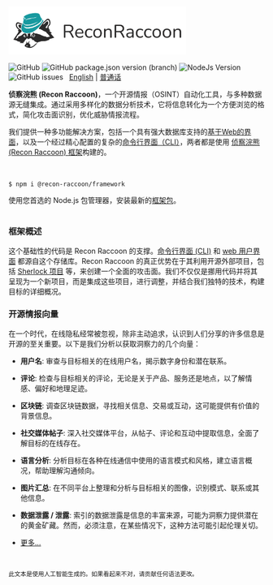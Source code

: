 <img src="https://github.com/recon-raccoon/framework/raw/main/assets/logo-text-wide.svg" width="350px">

![GitHub](https://img.shields.io/github/license/recon-raccoon/framework?style=flat-square&color=%2317999f&label=%E8%AE%B8%E5%8F%AF%E8%AF%81)
![GitHub package.json version (branch)](https://img.shields.io/github/package-json/v/recon-raccoon/framework/main?style=flat-square&color=%2317999f&label=%E7%89%88%E6%9C%AC%40main)
![NodeJs Version](https://img.shields.io/badge/nodejs-v19.0.0+-%2361b04a?style=flat-square)
![GitHub issues](https://img.shields.io/github/issues/recon-raccoon/framework?style=flat-square&label=%E9%97%AE%E9%A2%98)
&nbsp;
[English](/README.md) | [普通话](/README.cn.md)

**侦察浣熊 (Recon Raccoon)**，一个开源情报（OSINT）自动化工具，与多种数据源无缝集成。通过采用多样化的数据分析技术，它将信息转化为一个方便浏览的格式，简化攻击面识别，优化威胁情报流程。

我们提供一种多功能解决方案，包括一个具有强大数据库支持的[基于Web的界面](https://github.com/recon-raccoon/web)，以及一个经过精心配置的复杂的[命令行界面（CLI）](https://github.com/recon-raccoon/cli)，两者都是使用 [侦察浣熊 (Recon Raccoon) 框架](https://github.com/recon-raccoon/framework)构建的。

<br>

```
$ npm i @recon-raccoon/framework
```

使用您首选的 Node.js 包管理器，安装最新的[框架包](https://www.npmjs.com/package/@recon-raccoon/framework)。

#

### 框架概述
这个基础性的代码是 Recon Raccoon 的支撑。[命令行界面 (CLI)](https://github.com/recon-raccoon/cli) 和 [web 用户界面](https://github.com/recon-raccoon/web) 都源自这个存储库。Recon Raccoon 的真正优势在于其利用开源外部项目，包括 [Sherlock 项目](https://github.com/sherlock-project/sherlock) 等，来创建一个全面的攻击面。我们不仅仅是挪用代码并将其呈现为一个新项目，而是集成这些项目，进行调整，并结合我们独特的技术，构建目标的详细概况。

### 开源情报向量

在一个时代，在线隐私经常被忽视，除非主动追求，认识到人们分享的许多信息是开源的至关重要。以下是我们分析以获取洞察力的几个向量：

- **用户名**: 审查与目标相关的在线用户名，揭示数字身份和潜在联系。

- **评论**: 检查与目标相关的评论，无论是关于产品、服务还是地点，以了解情感、偏好和地理足迹。

- **区块链**: 调查区块链数据，寻找相关信息、交易或互动，这可能提供有价值的背景信息。

- **社交媒体帖子**: 深入社交媒体平台，从帖子、评论和互动中提取信息，全面了解目标的在线存在。

- **语言分析**: 分析目标在各种在线通信中使用的语言模式和风格，建立语言概况，帮助理解沟通倾向。

- **图片汇总**: 在不同平台上整理和分析与目标相关的图像，识别模式、联系或其他信息。

- **数据泄露 / 泄露**: 索引的数据泄露是信息的丰富来源，可能为洞察力提供潜在的黄金矿藏。然而，必须注意，在某些情况下，这种方法可能引起伦理关切。

- [更多...]()


#
<sub>此文本是使用人工智能生成的。如果看起来不对，请贡献任何语法更改。</sub>

